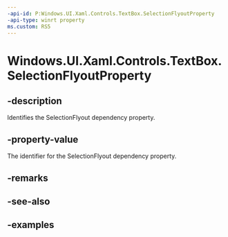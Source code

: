 ```yaml
---
-api-id: P:Windows.UI.Xaml.Controls.TextBox.SelectionFlyoutProperty
-api-type: winrt property
ms.custom: RS5
---
```


<!-- Property syntax.
public DependencyProperty SelectionFlyoutProperty { get; }
-->

# Windows.UI.Xaml.Controls.TextBox.SelectionFlyoutProperty

## -description

Identifies the SelectionFlyout dependency property.

## -property-value

The identifier for the SelectionFlyout dependency property.

## -remarks

## -see-also

## -examples

